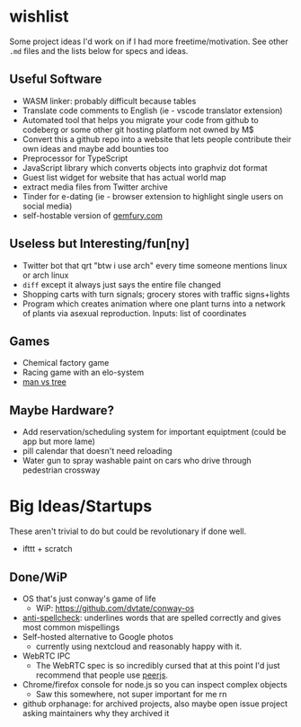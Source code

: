 # wishlist
Some project ideas I'd work on if I had more freetime/motivation. See other `.md` files and the lists below for specs and ideas.

## Useful Software
- WASM linker: probably difficult because tables
- Translate code comments to English (ie - vscode translator extension)
- Automated tool that helps you migrate your code from github to codeberg or some other git hosting platform not owned by M$
- Convert this a github repo into a website that lets people contribute their own ideas and maybe add bounties too
- Preprocessor for TypeScript
- JavaScript library which converts objects into graphviz dot format
- Guest list widget for website that has actual world map
- extract media files from Twitter archive
- Tinder for e-dating (ie - browser extension to highlight single users on social media)
- self-hostable version of [gemfury.com](https://gemfury.com)

## Useless but Interesting/fun\[ny]
- Twitter bot that qrt "btw i use arch" every time someone mentions linux or arch linux
- `diff` except it always just says the entire file changed
- Shopping carts with turn signals; grocery stores with traffic signs+lights
- Program which creates animation where one plant turns into a network of plants via asexual reproduction. Inputs: list of coordinates

## Games
- Chemical factory game
- Racing game with an elo-system
- [man vs tree](https://twitter.com/caravanmalice/status/1544819658980659200)

## Maybe Hardware?
- Add reservation/scheduling system for important equiptment (could be app but more lame)
- pill calendar that doesn't need reloading
- Water gun to spray washable paint on cars who drive through pedestrian crossway

# Big Ideas/Startups
These aren't trivial to do but could be revolutionary if done well.
- ifttt + scratch

## Done/WiP
- OS that's just conway's game of life
  - WiP: https://github.com/dvtate/conway-os
- [anti-spellcheck](https://twitter.com/hoffridder/status/1362180211392065536): underlines words that are spelled correctly and gives most common mispellings
- Self-hosted alternative to Google photos
  - currently using nextcloud and reasonably happy with it.
- WebRTC IPC
  - The WebRTC spec is so incredibly cursed that at this point I'd just recommend that people use [peerjs](https://github.com/peers/peerjs).
- Chrome/firefox console for node.js so you can inspect complex objects
  - Saw this somewhere, not super important for me rn
- github orphanage: for archived projects, also maybe open issue project asking maintainers why they archived it
